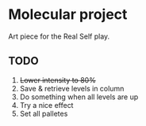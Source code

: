 Molecular project
=================

Art piece for the Real Self play.

TODO
----

1. ~~Lower intensity to 80%~~
1. Save & retrieve levels in column
1. Do something when all levels are up
1. Try a nice effect
1. Set all palletes
